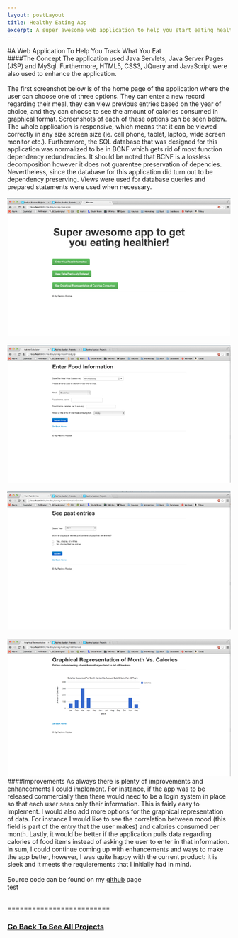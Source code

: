 ```yaml
---
layout: postLayout
title: Healthy Eating App 
excerpt: A super awesome web application to help you start eating healthier and stay on track!
---
```

#A Web Application To Help You Track What You Eat
<br/>
####The Concept
The application used Java Servlets, Java Server Pages (JSP) and MySql. Furthermore, HTML5, CSS3, JQuery and JavaScript were also used to enhance the application.   
<br/>
The first screenshot below is of the home page of the application where the user can choose one of three options. 
They can enter a new record regarding their meal, they can view previous entries based on the year of choice, and they can choose to see the amount of calories consumed in graphical format. Screenshots of each of these options can be seen below. The whole application is responsive, which means that it can be viewed correctly in any size screen size (ie. cell phone, tablet, laptop, wide screen monitor etc.). Furthermore, the SQL database that was designed for this application was normalized to be in BCNF which gets rid of most function dependency redundencies. It should be noted that BCNF is a lossless decomposition however it does not guarentee preservation of depencies. Nevertheless, since the database for this application did turn out to be dependency preserving. Views were used for database queries and prepared statements were used when necessary.  
<br/>
![Screenshot1](/images/work/HealthyEating1.jpg "Screenshot of app home page")
<br/>
<br/>
![Screenshot2](/images/work/HealthyEating2.jpg "Screenshot of app")
<br/>
<br/>
![Screenshot3](/images/work/HealthyEating3.jpg "Screenshot of app")
<br/>
<br/>
![Screenshot4](/images/work/HealthyEating4.jpg "Screenshot of app")
<br/>
####Improvements
As always there is plenty of improvements and enhancements I could implement. For instance, if the app was to be released commercially then there would need to be a login system in place so that each user sees only their information. This is fairly easy to implement. I would also add more options for the graphical representation of data. For instance I would like to see the correlation between mood (this field is part of the entry that the user makes) and calories consumed per month. Lastly, it would be better if the application pulls data regarding calories of food items instead of asking the user to enter in that information. In sum, I could continue coming up with enhancements and ways to make the app better, however, I was quite happy with the current product: it is sleek and it meets the requierements that I  initially had in mind.  
<br/>
Source code can be found on my <a href="https://github.com/rrazd/HealthyEatingApp">github</a> page  
test
<div class="fb-like" data-send="true" data-width="450" data-show-faces="true"></div>

<br/>
=========================	  
<h3><a href = "/portfolio.html"> Go Back To See All Projects</a></h3>
